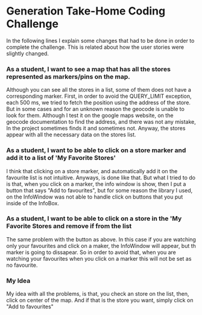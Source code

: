 Generation Take-Home Coding Challenge
=================================
In the following lines I explain some changes that had to be done in order to complete the challenge.
This is related about how the user stories were slightly changed.


### As a student, I want to see a map that has all the stores represented as markers/pins on the map.

Although you can see all the stores in a list, some of them does not have a corresponding marker.
First, in order to avoid the QUERY_LIMIT exception, each 500 ms, we tried to fetch the position using the address of the store.
But in some cases and for an unknown reason the geocode is unable to look for them. Although I test it on the google maps website, on the geocode documentation to find the address, and there was not any mistake, In the project sometimes finds it and sometimes not. Anyway, the stores appear with all the necessary data on the stores list.


### As a student, I want to be able to click on a store marker and add it to a list of 'My Favorite Stores'

I think that clicking on a store marker, and automatically add it on the favourite list is not intuitive.
Anyways, is done like that. But what I tried to do is that, when you click on a marker, the info window is show, 
then I put a button that says "Add to favourites", but for some reason the library I used, on the InfoWindow was not able to
handle click on buttons that you put inside of the InfoBox.

### As a student, I want to be able to click on a store in the 'My Favorite Stores and remove if from the list

The same problem with the button as above. In this case if you are watching only your favourites and click on a maker, the InfoWindow will appear,
but th marker is going to dissapear. So in order to avoid that, when you are watching your favourites when you click on a marker this will not be set as no favourite.


### My Idea

My idea with all the problems, is that, you check an store on the list, then, click on center of the map. And if that is the store you want, simply click on "Add to favourites"